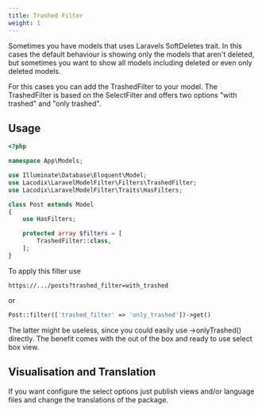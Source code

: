 ```yaml
---
title: Trashed Filter
weight: 1
---
```


Sometimes you have models that uses Laravels SoftDeletes trait. In this cases the default
behaviour is showing only the models that aren't deleted, but sometimes you want to show all
models including deleted or even only deleted models.

For this cases you can add the TrashedFilter to your model. The TrashedFilter is based on
the SelectFilter and offers two options "with trashed" and "only trashed".

## Usage

```php
<?php

namespace App\Models;

use Illuminate\Database\Eloquent\Model;
use Lacodix\LaravelModelFilter\Filters\TrashedFilter;
use Lacodix\LaravelModelFilter\Traits\HasFilters;

class Post extends Model
{
    use HasFilters;

    protected array $filters = [
        TrashedFilter::class,
    ];
}
```

To apply this filter use

```
https://.../posts?trashed_filter=with_trashed
```

or

```php
Post::filter(['trashed_filter' => 'only_trashed'])->get()
```

The latter might be useless, since you could easily use ->onlyTrashed() directly. The benefit
comes with the out of the box and ready to use select box view.

## Visualisation and Translation

If you want configure the select options just publish views and/or language files and change the
translations of the package.